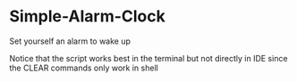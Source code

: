 # Simple-Alarm-Clock
Set yourself an alarm to wake up

Notice that the script works best in the terminal but not directly in IDE since the CLEAR commands only work in shell
